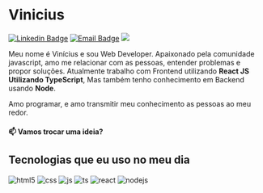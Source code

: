 # Vinicius

[![Linkedin Badge](https://img.shields.io/badge/Vinícius-6633cc?style=flat-square&logo=Linkedin&logoColor=white)](https://www.linkedin.com/in/vinicius-saiao-goncalves/)
[![Email Badge](https://img.shields.io/badge/vinisaio10@gmail.com-6633cc?style=flat-square&logo=Microsoft&logoColor=white)](mailto:vinisaio10@gmail.com)
[![](https://img.shields.io/badge/Portfolio-6633cc?style=flat-square&logo=Microsoft&logoColor=white)](https://vinicius-sg-dev.vercel.app/)


Meu nome é Vinícius e sou Web Developer. Apaixonado pela comunidade javascript, amo me relacionar com as pessoas, entender problemas e propor soluções. Atualmente trabalho com Frontend utilizando **React JS Utilizando TypeScript**, Mas também tenho conhecimento em Backend usando **Node**.

Amo programar, e amo transmitir meu conhecimento as pessoas ao meu redor.

#### :mailbox: Vamos trocar uma ideia?

## Tecnologias que eu uso no meu dia

<div style="display: inline_block">
  <img align="center" alt="html5" src="https://img.shields.io/badge/HTML5-E34F26?style=for-the-badge&logo=html5&logoColor=white" />
  <img align="center" alt="css" src="https://img.shields.io/badge/CSS3-1572B6?style=for-the-badge&logo=css3&logoColor=white" />
  <img align="center" alt="js" src="https://img.shields.io/badge/JavaScript-F7DF1E?style=for-the-badge&logo=javascript&logoColor=black" />
  <img align="center" alt="ts" src="https://img.shields.io/badge/TypeScript-007ACC?style=for-the-badge&logo=typescript&logoColor=white" />
  <img align="center" alt="react" src="https://img.shields.io/badge/React-20232A?style=for-the-badge&logo=react&logoColor=61DAFB" />
  <img align="center" alt="nodejs" src="https://img.shields.io/badge/Node.js-43853D?style=for-the-badge&logo=node.js&logoColor=white" />
</div><br/>
